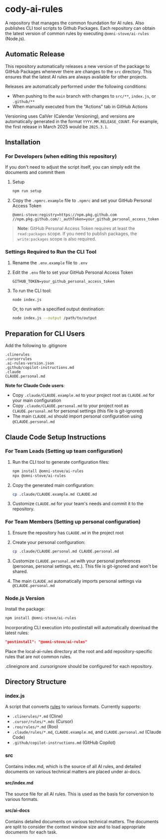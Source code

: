 # cody-ai-rules

A repository that manages the common foundation for AI rules.
Also publishes CLI tool scripts to Github Packages.
Each repository can obtain the latest version of common rules by executing `@omni-stove/ai-rules` (Node.js).

## Automatic Release

This repository automatically releases a new version of the package to GitHub Packages whenever there are changes to the `src` directory. This ensures that the latest AI rules are always available for other projects.

Releases are automatically performed under the following conditions:

- When pushing to the `main` branch with changes to `src/**`, `index.js`, or `.github/**`
- When manually executed from the "Actions" tab in GitHub Actions

Versioning uses CalVer (Calendar Versioning), and versions are automatically generated in the format `YYYY.MM.RELEASE_COUNT`. For example, the first release in March 2025 would be `2025.3.1`.

## Installation

### For Developers (when editing this repository)

If you don't need to adjust the script itself, you can simply edit the documents and commit them

1. Setup

   ```bash
   npm run setup
   ```

2. Copy the `.npmrc.example` file to `.npmrc` and set your GitHub Personal Access Token

   ```plaintext
   @omni-stove:registry=https://npm.pkg.github.com
   //npm.pkg.github.com/:_authToken=your_github_personal_access_token
   ```

> **Note**: GitHub Personal Access Token requires at least the `read:packages` scope. If you need to publish packages, the `write:packages` scope is also required.

### Settings Required to Run the CLI Tool

1. Rename the `.env.example` file to `.env`
2. Edit the `.env` file to set your GitHub Personal Access Token

   ```plaintext
   GITHUB_TOKEN=your_github_personal_access_token
   ```

3. To run the CLI tool:

   ```bash
   node index.js
   ```

   Or, to run with a specified output destination:

   ```bash
   node index.js --output /path/to/output
   ```

## Preparation for CLI Users

Add the following to .gitignore

```plaintext
.clinerules
.cursorrules
.ai-rules-version.json
.github/copilot-instructions.md
.claude
CLAUDE.personal.md
```

**Note for Claude Code users**: 
- Copy `.claude/CLAUDE.example.md` to your project root as `CLAUDE.md` for your main configuration
- Copy `.claude/CLAUDE.personal.md` to your project root as `CLAUDE.personal.md` for personal settings (this file is git-ignored)
- The main `CLAUDE.md` should import personal configuration using `@CLAUDE.personal.md`

## Claude Code Setup Instructions

### For Team Leads (Setting up team configuration)

1. Run the CLI tool to generate configuration files:
   ```bash
   npm install @omni-stove/ai-rules
   npx @omni-stove/ai-rules
   ```

2. Copy the generated main configuration:
   ```bash
   cp .claude/CLAUDE.example.md CLAUDE.md
   ```

3. Customize `CLAUDE.md` for your team's needs and commit it to the repository.

### For Team Members (Setting up personal configuration)

1. Ensure the repository has `CLAUDE.md` in the project root

2. Create your personal configuration:
   ```bash
   cp .claude/CLAUDE.personal.md CLAUDE.personal.md
   ```

3. Customize `CLAUDE.personal.md` with your personal preferences (personas, personal settings, etc.). This file is git-ignored and won't be shared.

4. The main `CLAUDE.md` automatically imports personal settings via `@CLAUDE.personal.md`

### Node.js Version

Install the package:

```bash
npm install @omni-stove/ai-rules
```

Incorporating CLI execution into postinstall will automatically download the latest rules:

```json
"postinstall": "@omni-stove/ai-rules"
```

Place the local-ai-rules directory at the root and add repository-specific rules that are not common rules.

.clineignore and .cursorignore should be configured for each repository.

## Directory Structure

### index.js

A script that converts [rules](./src/index.md) to various formats.
Currently supports:
- `.clinerules/*.md` (Cline)
- `.cursor/rules/*.mdc` (Cursor)
- `.roo/rules/*.md` (Roo)
- `.claude/rules/*.md`, `CLAUDE.example.md`, and `CLAUDE.personal.md` (Claude Code)
- `.github/copilot-instructions.md` (GitHub Copilot)

### src

Contains index.md, which is the source of all AI rules, and detailed documents on various technical matters are placed under ai-docs.

#### src/index.md

The source file for all AI rules.
This is used as the basis for conversion to various formats.

#### src/ai-docs

Contains detailed documents on various technical matters.
The documents are split to consider the context window size and to load appropriate documents for each task.
